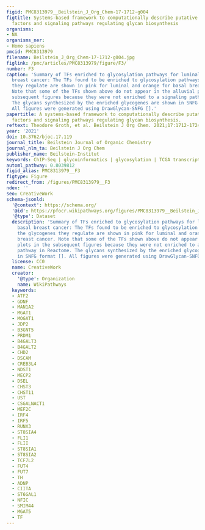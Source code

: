 ```yaml
---
figid: PMC8313979__Beilstein_J_Org_Chem-17-1712-g004
figtitle: Systems-based framework to computationally describe putative transcription
  factors and signaling pathways regulating glycan biosynthesis
organisms:
- NA
organisms_ner:
- Homo sapiens
pmcid: PMC8313979
filename: Beilstein_J_Org_Chem-17-1712-g004.jpg
figlink: /pmc/articles/PMC8313979/figure/F3/
number: F3
caption: 'Summary of TFs enriched to glycosylation pathways for luminal and basal
  breast cancer: The TFs found to be enriched to glycosylation pathways and the glycogenes
  they regulate are shown in pink for luminal and orange for basal breast cancer.
  Note that some of the TFs shown above do not appear in the alluvial plots in the
  subsequent figures because they were not enriched to a signaling pathway in Reactome.
  The glycans synthesized by the enriched glycogenes are shown in SNFG format [].
  All figures were generated using DrawGlycan-SNFG [].'
papertitle: A systems-based framework to computationally describe putative transcription
  factors and signaling pathways regulating glycan biosynthesis.
reftext: Theodore Groth, et al. Beilstein J Org Chem. 2021;17:1712-1724.
year: '2021'
doi: 10.3762/bjoc.17.119
journal_title: Beilstein Journal of Organic Chemistry
journal_nlm_ta: Beilstein J Org Chem
publisher_name: Beilstein-Institut
keywords: ChIP-Seq | glycoinformatics | glycosylation | TCGA transcription factor
automl_pathway: 0.8039812
figid_alias: PMC8313979__F3
figtype: Figure
redirect_from: /figures/PMC8313979__F3
ndex: ''
seo: CreativeWork
schema-jsonld:
  '@context': https://schema.org/
  '@id': https://pfocr.wikipathways.org/figures/PMC8313979__Beilstein_J_Org_Chem-17-1712-g004.html
  '@type': Dataset
  description: 'Summary of TFs enriched to glycosylation pathways for luminal and
    basal breast cancer: The TFs found to be enriched to glycosylation pathways and
    the glycogenes they regulate are shown in pink for luminal and orange for basal
    breast cancer. Note that some of the TFs shown above do not appear in the alluvial
    plots in the subsequent figures because they were not enriched to a signaling
    pathway in Reactome. The glycans synthesized by the enriched glycogenes are shown
    in SNFG format []. All figures were generated using DrawGlycan-SNFG [].'
  license: CC0
  name: CreativeWork
  creator:
    '@type': Organization
    name: WikiPathways
  keywords:
  - ATF2
  - GDNF
  - MAN1A2
  - MGAT1
  - MOGAT1
  - JDP2
  - B3GNT5
  - PRDM1
  - B4GALT3
  - B4GALT2
  - CHD2
  - DSCAM
  - CREB3L4
  - NDST1
  - MECP2
  - DSEL
  - CHST3
  - CHST11
  - UST
  - CSGALNACT1
  - MEF2C
  - IRF4
  - IRF5
  - RUNX3
  - ST8SIA4
  - FLI1
  - FLII
  - ST8SIA1
  - ST8SIA2
  - TCF7L2
  - FUT4
  - FUT7
  - TH
  - ADNP
  - CIITA
  - ST6GAL1
  - NFIC
  - SMIM44
  - MGAT5
  - TF
---
```

